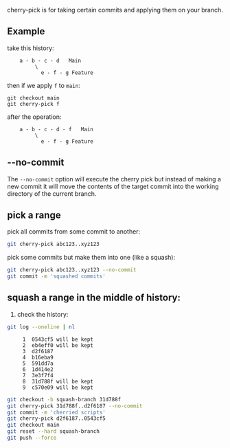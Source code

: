 cherry-pick is for taking certain commits and applying them on your branch.
## Example
take this history:
```
    a - b - c - d   Main
         \
           e - f - g Feature
```
then if we apply `f` to `main`:
```
git checkout main
git cherry-pick f
```
after the operation:
```
    a - b - c - d - f   Main
         \
           e - f - g Feature
```
## --no-commit
The `--no-commit` option will execute the cherry pick but instead of making a new commit it will move the contents of the target commit into the working directory of the current branch.

## pick a range
pick all commits from some commit to another:
```sh
git cherry-pick abc123..xyz123
```
pick some commits but make them into one (like a squash):
```sh
git cherry-pick abc123..xyz123 --no-commit
git commit -m 'squashed commits'
```
## squash a range in the middle of history:
1. check the history:
```sh
git log --oneline | nl
```
```
     1	0543cf5 will be kept
     2	eb4eff0 will be kept
     3	d2f6187 
     4	b16eba9 
     5	591dd7a 
     6	1d414e2 
     7	3e3f7f4 
     8	31d788f will be kept
     9	c570e09 will be kept

```
```sh
git checkout -b squash-branch 31d788f
git cherry-pick 31d788f..d2f6187 --no-commit
git commit -m 'cherried scripts'
git cherry-pick d2f6187..0543cf5
git checkout main
git reset --hard squash-branch
git push --force
```
